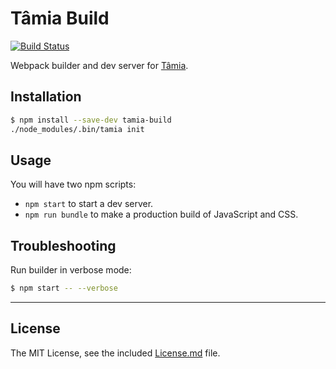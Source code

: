 # Tâmia Build

[![Build Status](https://travis-ci.org/tamiadev/tamia-build.png)](https://travis-ci.org/tamiadev/tamia-build)

Webpack builder and dev server for [Tâmia](http://tamiadev.github.io/tamia/).

## Installation

```bash
$ npm install --save-dev tamia-build
./node_modules/.bin/tamia init
```

## Usage

You will have two npm scripts:

* `npm start` to start a dev server.
* `npm run bundle` to make a production build of JavaScript and CSS.

## Troubleshooting

Run builder in verbose mode:

```bash
$ npm start -- --verbose
```

---

## License

The MIT License, see the included [License.md](./License.md) file.
